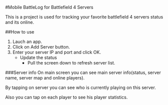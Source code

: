 #Mobile BattleLog for Battlefield 4 Servers

This is a project is used for tracking your favorite battlefield 4 servers status and its online.

##How to use
1. Lauch an app.
2. Click on Add Server button.
3. Enter your server IP and port and click OK.
	* Update the status
		* Pull the screen down to refresh server list.

###Server info
On main screen you can see main server info(status, server name, server map and online players).

By tapping on server you can see who is currently playing on this server.

Also you can tap on each player to see his player statistics.